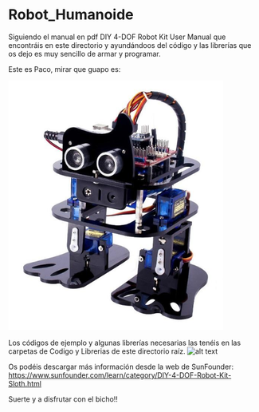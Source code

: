 # Robot_Humanoide

Siguiendo el manual en pdf DIY 4-DOF Robot Kit User Manual que encontráis en este directorio y ayundándoos del código y las librerías que os dejo es muy sencillo de armar y programar.

Este es Paco, mirar que guapo es:

![alt text](https://github.com/TodoElectronica21/Robot_Humanoide/blob/master/paco.png)

Los códigos de ejemplo y algunas librerías necesarias las tenéis en las carpetas de Codigo y Librerias de este directorio raíz.
![alt text](https://github.com/TodoElectronica21/Codigo)

Os podéis descargar más información desde la web de SunFounder: https://www.sunfounder.com/learn/category/DIY-4-DOF-Robot-Kit-Sloth.html

Suerte y a disfrutar con el bicho!!

